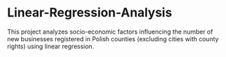 # Linear-Regression-Analysis
This project analyzes socio-economic factors influencing the number of new businesses registered in Polish counties (excluding cities with county rights) using linear regression.
